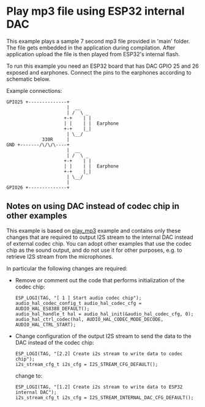 # Play mp3 file using ESP32 internal DAC

This example plays a sample 7 second mp3 file provided in 'main' folder. The file gets embedded in the application during compilation. After application upload the file is then played from ESP32's internal flash.

To run this example you need an ESP32 board that has DAC GPIO 25 and 26 exposed and earphones. Connect the pins to the earphones according to schematic below.


Example connections:

```
GPIO25 +--------------+
                      |  __  
                      | /  \ _
                     +-+    | |
                     | |    | |  Earphone
                     +-+    |_|
                      | \__/
             330R     |
GND +-------/\/\/\----+
                      |  __  
                      | /  \ _
                     +-+    | |
                     | |    | |  Earphone
                     +-+    |_|
                      | \__/
                      |
GPIO26 +--------------+
```                      

## Notes on using DAC instead of codec chip in other examples

This example is based on [play_mp3](../play_mp3) example and contains only these changes that are required to output I2S stream to the internal DAC instead of external codec chip. You can adopt other examples that use the codec chip as the sound output, and do not use it for other purposes, e.g. to retrieve I2S stream from the microphones.

In particular the following changes are required:

* Remove or comment out the code that performs initialization of the codec chip:

  ```
  ESP_LOGI(TAG, "[ 1 ] Start audio codec chip");
  audio_hal_codec_config_t audio_hal_codec_cfg =  AUDIO_HAL_ES8388_DEFAULT();
  audio_hal_handle_t hal = audio_hal_init(&audio_hal_codec_cfg, 0);
  audio_hal_ctrl_codec(hal, AUDIO_HAL_CODEC_MODE_DECODE, AUDIO_HAL_CTRL_START);
  ```

* Change configuration of the output I2S stream to send the data to the DAC instead of the codec chip:

  ```
  ESP_LOGI(TAG, "[2.2] Create i2s stream to write data to codec chip");
  i2s_stream_cfg_t i2s_cfg = I2S_STREAM_CFG_DEFAULT();
  ```

  change to:

  ```
  ESP_LOGI(TAG, "[1.2] Create i2s stream to write data to ESP32 internal DAC");
  i2s_stream_cfg_t i2s_cfg = I2S_STREAM_INTERNAL_DAC_CFG_DEFAULT();
  ```
